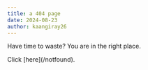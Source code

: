 ```yaml
---
title: a 404 page
date: 2024-08-23
author: kaangiray26
---
```

Have time to waste? You are in the right place.
<section markdown=1>
Click [here](/notfound).
</section>